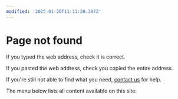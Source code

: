 ```yaml
---
modified: '2025-01-20T11:11:20.397Z'
---
```


# Page not found

If you typed the web address, check it is correct.

If you pasted the web address, check you copied the entire address.

If you're still not able to find what you need, [contact us](/contact) for help.

The menu below lists all content available on this site:
